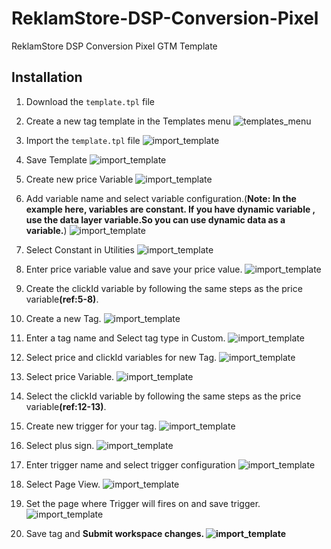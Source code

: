 # ReklamStore-DSP-Conversion-Pixel
ReklamStore DSP Conversion Pixel GTM Template

## <a id="installation"></a>Installation

1. Download the `template.tpl` file

2. Create a new tag template in the Templates menu
    ![templates_menu](./images/firstImage.png)
    
3. Import the `template.tpl` file
    ![import_template](./images/template_import.png)
    
4. Save Template
    ![import_template](./images/saveTemplate.png)
    
5. Create new price Variable
    ![import_template](./images/createVariable.png)
   
6. Add variable name and select  variable configuration.(<b>Note:
In the example here, variables are constant.
If you have dynamic variable , use the data layer variable.So you can use dynamic data as a variable.</b>)
    ![import_template](./images/newPriceVariable.png)
    
7. Select Constant in Utilities
    ![import_template](./images/constant.png)

8. Enter price variable value and save your price value.
    ![import_template](./images/saveVariable.png)

9. Create the clickId variable by following the same steps as the price variable<b>(ref:5-8)</b>.

10. Create a new Tag.
    ![import_template](./images/newTag.png)

11. Enter a tag name and Select tag type in Custom.
    ![import_template](./images/selectTag.png)

12. Select price and clickId variables for new Tag.
    ![import_template](./images/selectVariable.png)
    
13. Select price Variable.
     ![import_template](./images/selectPriceVariable.png)

14. Select the clickId variable by following the same steps as the price variable<b>(ref:12-13)</b>.

15. Create new trigger for your tag.
    ![import_template](./images/newTrig.png)
    
16. Select plus sign.
    ![import_template](./images/newTrigger.png)

17. Enter trigger name and select trigger configuration
    ![import_template](./images/createTrigger.png)

18. Select Page View.
    ![import_template](./images/selectPageView.png)

19. Set the page where Trigger will fires on and save trigger.
    ![import_template](./images/editTrigger.png)

20. Save tag and <b>Submit<b> workspace changes.
    ![import_template](./images/saveTag.png)
